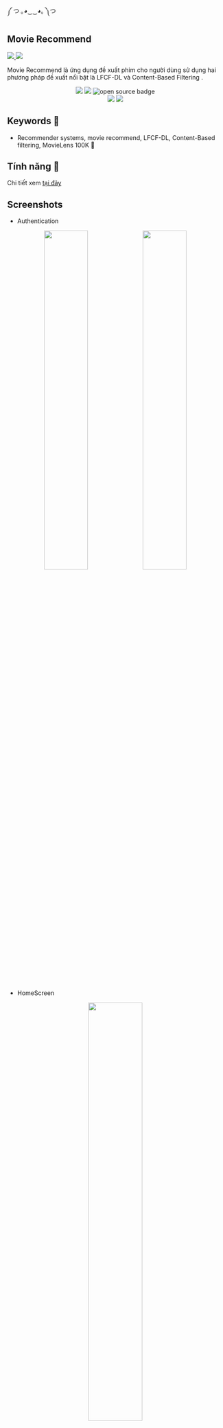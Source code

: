 ༼ つ ｡◕‿‿◕｡ ༽つ

## Movie Recommend

<a href="https://reactnative.dev/">
    <img src = "https://img.shields.io/badge/react_native-%2320232a.svg?style=for-the-badge&logo=react&logoColor=%2361DAFB">
</a>
<a href="https://m2.material.io/design">
    <img src = "https://img.shields.io/badge/figma-%23F24E1E.svg?style=for-the-badge&logo=figma&logoColor=white">
</a>

Movie Recommend là ứng dụng đề xuất phim cho người dùng sử dụng hai phương pháp đề xuất nổi bật là LFCF-DL và Content-Based Filtering .

<p align="center">
    <img src="https://forthebadge.com/images/badges/built-with-love.svg"/>
    <img src="https://forthebadge.com/images/badges/made-with-javascript.svg"/>
    <img src="https://forthebadge.com/images/badges/open-source.svg" alt="open source badge" />
 <br />
    <img src="https://forthebadge.com/images/badges/for-you.svg"/>
    <img src="https://forthebadge.com/images/badges/built-by-developers.svg"/>
</p>

## Keywords 🐳

- Recommender systems, movie recommend, LFCF-DL, Content-Based filtering, MovieLens 100K 🤖

## Tính năng 🦉

Chi tiết xem [tại đây](./BaoCao.pdf)

## Screenshots

- Authentication
<p align="center">
    <img src="demo/Login.png" width="45%"/>
    <img src="demo/Sign-up.png" width="45%"/>
</p>

- HomeScreen
<p align="center">
    <img src="demo/Home.png" width="50%"/>
</p>

- Detail Movie
<p align="center">
    <img src="demo/Description.png" width="50%"/>
</p>

- List Movie: Favorite, Watched, Catalogues
<p align="center">
    <img src="demo/Favorite.png" width="30%"/>
    <img src="demo/Watched.png" width="30%"/>
    <img src="demo/Catalouge.png" width="30%"/>
</p>

## Hướng dẫn sử dụng ⚙️

### `1. Hướng dẫn khởi chạy dự án react-native`

#### Getting Started

> **Note**: Make sure you have completed the [React Native - Environment Setup](https://reactnative.dev/docs/environment-setup) instructions till "Creating a new application" step, before proceeding.

##### Step 1: Start the Metro Server

First, you will need to start **Metro**, the JavaScript _bundler_ that ships _with_ React Native.

To start Metro, run the following command from the _root_ of your React Native project:

```bash
# using npm
npm start

# OR using Yarn
yarn start
```

##### Step 2: Start your Application

Let Metro Bundler run in its _own_ terminal. Open a _new_ terminal from the _root_ of your React Native project. Run the following command to start your _Android_ or _iOS_ app:

###### For Android

```bash
# using npm
npm run android

# OR using Yarn
yarn android
```

###### For iOS

```bash
# using npm
npm run ios

# OR using Yarn
yarn ios
```

If everything is set up _correctly_, you should see your new app running in your _Android Emulator_ or _iOS Simulator_ shortly provided you have set up your emulator/simulator correctly.

This is one way to run your app — you can also run it directly from within Android Studio and Xcode respectively.

##### Step 3: Modifying your App

Now that you have successfully run the app, let's modify it.

1. Open `App.tsx` in your text editor of choice and edit some lines.
2. For **Android**: Press the <kbd>R</kbd> key twice or select **"Reload"** from the **Developer Menu** (<kbd>Ctrl</kbd> + <kbd>M</kbd> (on Window and Linux) or <kbd>Cmd ⌘</kbd> + <kbd>M</kbd> (on macOS)) to see your changes!

   For **iOS**: Hit <kbd>Cmd ⌘</kbd> + <kbd>R</kbd> in your iOS Simulator to reload the app and see your changes!

##### Congratulations! :tada:

You've successfully run and modified your React Native App. :partying_face:

###### Now what?

- If you want to add this new React Native code to an existing application, check out the [Integration guide](https://reactnative.dev/docs/integration-with-existing-apps).
- If you're curious to learn more about React Native, check out the [Introduction to React Native](https://reactnative.dev/docs/getting-started).

#### Troubleshooting

If you can't get this to work, see the [Troubleshooting](https://reactnative.dev/docs/troubleshooting) page.

#### Learn More

To learn more about React Native, take a look at the following resources:

- [React Native Website](https://reactnative.dev) - learn more about React Native.
- [Getting Started](https://reactnative.dev/docs/environment-setup) - an **overview** of React Native and how setup your environment.
- [Learn the Basics](https://reactnative.dev/docs/getting-started) - a **guided tour** of the React Native **basics**.
- [Blog](https://reactnative.dev/blog) - read the latest official React Native **Blog** posts.
- [`@facebook/react-native`](https://github.com/facebook/react-native) - the Open Source; GitHub **repository** for React Native.

### `2. Tải dự án về máy`

- Cách Clone về với git:

  ```sh
  git clone https://github.com/Ninhnon/MovieRecommend.git
  ```

- Cài đặt các packages cần thiết:

  ```sh
  # using npm
  npm i
  ```

### `3. Khởi chạy dự án`

#### For Android

```bash
# using npx
npx react-native run-android

# using npm
npm run android

# OR using Yarn
yarn android
```

#### For iOS

```bash
# using npm
npm run ios

# OR using Yarn
yarn ios
```

## Link ứng dụng trên nền tảng Google Play ✨

https://bit.ly/MovieRecommendUIT
